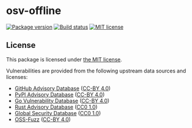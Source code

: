 # osv-offline

[![Package version](https://img.shields.io/npm/v/@redhat-exd-rebuilds/osv-offline?style=for-the-badge)](https://www.npmjs.com/package/@redhat-exd-rebuilds/osv-offline)
[![Build status](https://img.shields.io/github/actions/workflow/status/redhat-exd-rebuilds/osv-offline/build.yml?branch=main&style=for-the-badge)](https://github.com/redhat-exd-rebuilds/osv-offline/actions/workflows/build.yml)
[![MIT license](https://img.shields.io/badge/license-MIT-blue?style=for-the-badge)](./LICENSE)

## License

This package is licensed under [the MIT license](https://opensource.org/licenses/MIT).

Vulnerabilities are provided from the following upstream data sources and licenses:

- [GitHub Advisory Database](https://github.com/github/advisory-database) ([CC-BY 4.0](https://github.com/github/advisory-database/blob/main/LICENSE.md))
- [PyPI Advisory Database](https://github.com/pypa/advisory-database) ([CC-BY 4.0](https://github.com/pypa/advisory-database/blob/main/LICENSE))
- [Go Vulnerability Database](https://github.com/golang/vulndb) ([CC-BY 4.0](https://github.com/golang/vulndb#license))
- [Rust Advisory Database](https://github.com/RustSec/advisory-db) ([CC0 1.0](https://github.com/rustsec/advisory-db/blob/main/LICENSE.txt))
- [Global Security Database](https://github.com/cloudsecurityalliance/gsd-database) ([CC0 1.0](https://github.com/cloudsecurityalliance/gsd-database/blob/main/LICENSE))
- [OSS-Fuzz](https://github.com/google/oss-fuzz-vulns) ([CC-BY 4.0](https://github.com/google/oss-fuzz-vulns/blob/main/LICENSE))
